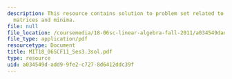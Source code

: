 ```yaml
---
description: This resource contains solution to problem set related to positive definite
  matrices and minima.
file: null
file_location: /coursemedia/18-06sc-linear-algebra-fall-2011/a034549dadd99fe2c7278d6412ddc39f_MIT18_06SCF11_Ses3.3sol.pdf
file_type: application/pdf
resourcetype: Document
title: MIT18_06SCF11_Ses3.3sol.pdf
type: resource
uid: a034549d-add9-9fe2-c727-8d6412ddc39f
---
```


